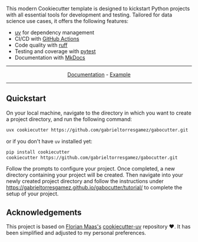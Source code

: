 This modern Cookiecutter template is designed to kickstart Python projects with all essential tools for development and testing. Tailored for data science use cases, it offers the following features:

- [uv](https://docs.astral.sh/uv/) for dependency management
- CI/CD with [GitHub Actions](https://github.com/features/actions)
- Code quality with [ruff](https://github.com/charliermarsh/ruff)
- Testing and coverage with [pytest](https://docs.pytest.org/en/7.1.x/)
- Documentation with [MkDocs](https://www.mkdocs.org/)

---

<p align="center">
  <a href="https://gabrieltorresgamez.github.io/gabocutter/">Documentation</a> - <a href="https://github.com/gabrieltorresgamez/gabocutter-example">Example</a>
</p>

---

## Quickstart

On your local machine, navigate to the directory in which you want to
create a project directory, and run the following command:

```bash
uvx cookiecutter https://github.com/gabrieltorresgamez/gabocutter.git
```

or if you don't have `uv` installed yet:

```bash
pip install cookiecutter
cookiecutter https://github.com/gabrieltorresgamez/gabocutter.git
```

Follow the prompts to configure your project. Once completed, a new directory containing your project will be created. Then navigate into your newly created project directory and follow the instructions under https://gabrieltorresgamez.github.io/gabocutter/tutorial/ to complete the setup of your project.

## Acknowledgements

This project is based on [Florian Maas's](https://github.com/fpgmaas)
[cookiecutter-uv](https://github.com/fpgmaas/cookiecutter-uv)
repository ❤️. It has been simplified and adjusted to my personal preferences.
